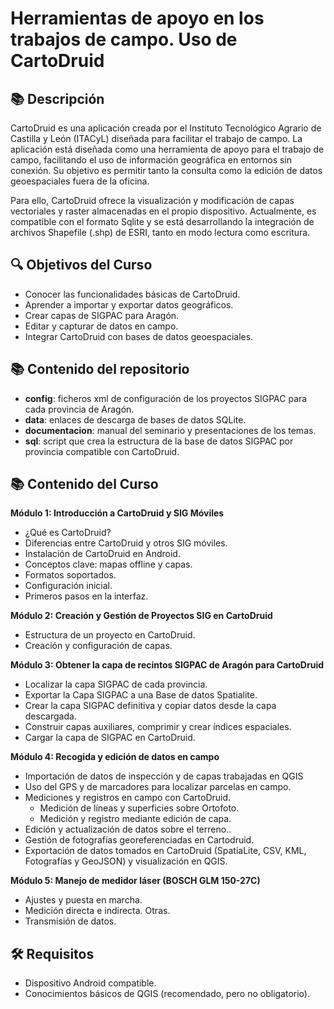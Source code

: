 # Herramientas de apoyo en los trabajos de campo. Uso de CartoDruid

## 📚 Descripción
CartoDruid es una aplicación creada por el Instituto Tecnológico Agrario de Castilla y León (ITACyL) diseñada para facilitar el trabajo de campo.  La aplicación está diseñada como una herramienta de apoyo para el trabajo de campo, facilitando el uso de información geográfica en entornos sin conexión. Su objetivo es permitir tanto la consulta como la edición de datos geoespaciales fuera de la oficina.

Para ello, CartoDruid ofrece la visualización y modificación de capas vectoriales y raster almacenadas en el propio dispositivo. Actualmente, es compatible con el formato Sqlite y se está desarrollando la integración de archivos Shapefile (.shp) de ESRI, tanto en modo lectura como escritura.

## 🔍 Objetivos del Curso
- Conocer las funcionalidades básicas de CartoDruid.
- Aprender a importar y exportar datos geográficos.
- Crear capas de SIGPAC para Aragón.
- Editar y capturar de datos en campo.
- Integrar CartoDruid con bases de datos geoespaciales.


## 📚 Contenido del repositorio
- **config**: ficheros xml de configuración de los proyectos SIGPAC para cada provincia de Aragón.
- **data**: enlaces de descarga de bases de datos SQLite.
- **documentacion**: manual del seminario y presentaciones de los temas.
- **sql**: script que crea la estructura de la base de datos SIGPAC por provincia compatible con CartoDruid.


## 📚 Contenido del Curso
**Módulo 1: Introducción a CartoDruid y SIG Móviles**
   - ¿Qué es CartoDruid?
   - Diferencias entre CartoDruid y otros SIG móviles.
   - Instalación de CartoDruid en Android.
   - Conceptos clave: mapas offline y capas.
   - Formatos soportados. 
   - Configuración inicial.
   - Primeros pasos en la interfaz.
  
   
**Módulo 2: Creación y Gestión de Proyectos SIG en CartoDruid**
   - Estructura de un proyecto en CartoDruid.
   - Creación y configuración de capas.
   
**Módulo 3: Obtener la capa de recintos SIGPAC de Aragón para CartoDruid**
   - Localizar la capa SIGPAC de cada provincia.
   - Exportar la Capa SIGPAC a una Base de datos Spatialite.
   - Crear la capa SIGPAC definitiva y copiar datos desde la capa descargada.
   - Construir capas auxiliares, comprimir y crear índices espaciales.
   - Cargar la capa de SIGPAC en CartoDruid.
   
**Módulo 4: Recogida y edición de datos en campo**
   - Importación de datos de inspección y de capas trabajadas en QGIS 
   - Uso del GPS y de marcadores para localizar parcelas en campo. 
   - Mediciones y registros en campo con CartoDruid.  
     - Medición de líneas y superficies sobre Ortofoto. 
     - Medición y registro mediante edición de capa. 
   - Edición y actualización de datos sobre el terreno.. 
   - Gestión de fotografías georeferenciadas en Cartodruid. 
   - Exportación de datos tomados en CartoDruid (SpatiaLite, CSV, KML, Fotografías y GeoJSON) y visualización en QGIS. 

**Módulo 5: Manejo de medidor láser (BOSCH GLM 150-27C)**
   - Ajustes y puesta en marcha.
   - Medición directa e indirecta. Otras.
   - Transmisión de datos.



## 🛠️ Requisitos
- Dispositivo Android compatible.
- Conocimientos básicos de QGIS (recomendado, pero no obligatorio).
